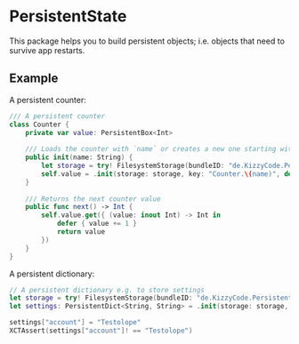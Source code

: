 # PersistentState

This package helps you to build persistent objects; i.e. objects that need to survive app restarts. 


## Example

A persistent counter:
```swift
/// A persistent counter
class Counter {
    private var value: PersistentBox<Int>
    
    /// Loads the counter with `name` or creates a new one starting with `0`
    public init(name: String) {
        let storage = try! FilesystemStorage(bundleID: "de.KizzyCode.PersistentStorage.Example")
        self.value = .init(storage: storage, key: "Counter.\(name)", default: 0)
    }
    
    /// Returns the next counter value
    public func next() -> Int {
        self.value.get({ (value: inout Int) -> Int in
            defer { value += 1 }
            return value
        })
    }
}
```

A persistent dictionary:
```swift
// A persistent dictionary e.g. to store settings
let storage = try! FilesystemStorage(bundleID: "de.KizzyCode.PersistentStorage.Example")
let settings: PersistentDict<String, String> = .init(storage: storage, key: "Settings")

settings["account"] = "Testolope"
XCTAssert(settings["account"]! == "Testolope")
```
